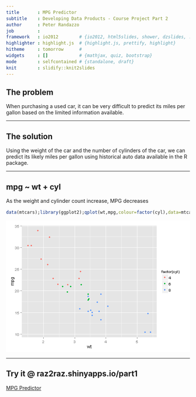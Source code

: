```yaml
---
title       : MPG Predictor
subtitle    : Developing Data Products - Course Project Part 2
author      : Peter Randazzo
job         : 
framework   : io2012        # {io2012, html5slides, shower, dzslides, ...}
highlighter : highlight.js  # {highlight.js, prettify, highlight}
hitheme     : tomorrow      # 
widgets     : []            # {mathjax, quiz, bootstrap}
mode        : selfcontained # {standalone, draft}
knit        : slidify::knit2slides
---
```


## The problem

When purchasing a used car, it can be very difficult to predict its miles per gallon based on the limited information available.

--- 

## The solution

Using the weight of the car and the number of cylinders of the car, we can predict its likely miles per gallon using historical auto data available in the R package.

--- 

## mpg ~ wt + cyl
As the weight and cylinder count increase, MPG decreases

```r
data(mtcars);library(ggplot2);qplot(wt,mpg,colour=factor(cyl),data=mtcars)
```

![plot of chunk unnamed-chunk-1](assets/fig/unnamed-chunk-1-1.png) 

--- 

## Try it @ raz2raz.shinyapps.io/part1

[MPG Predictor](http:/raz2raz.shinyapps.io/part1/)
